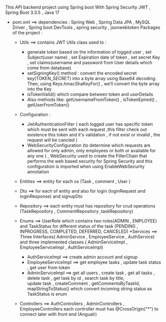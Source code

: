 This API backend project using Spring boot With Spring Security JWT , Spring Boot 3.3.5 , Java 17
  - pom.xml ==> dependencies : Spring Web , Spring Data JPA , MySQL Driver , Spring boot DevTools , spring security , jsonwebtoken
  Packages of the project :
    * Utils ==> contains JWT Utils class used to :
       - generate token based on the information of logged user , set Subject(user name) , set Expiration date of token , set secret 
         Key 
          , set claims(username and password from User details which come from database)
       - setSigningKey() method : convert the encoded secret key(TOKEN_SECRET) into a byte array using Base64 decoding. Then, using 
          Keys.hmacShaKeyFor() , we’ll convert the byte array into the Key 
       - isTokenValid() which compare between token and userDetails
       - Also methods like:  getUsernameFromToken() , isTokenEpired() , getUserFromToken() 

    * Configuration : 
       - JwtAuthenticationFilter ( each logged user has specific token which must be sent with each request ,this filter 
          check out existence this token and it's validation  , if not exist or invalid , the request will be cancled  )
       - WebSecurityConfiguration (to determine which requests are allowed for only admin, only employees or both or available for any 
         one ) , WebSecurity  used to create the FilterChain that performs the web based security for Spring Security and this 
         configuration is imported when using EnableWebSecurity annotation
    * Entities ==> entity for each os (Task , comment , User )
    * Dto ==> for each of entity and also for login (loginRequest and loginResponse) and signupDto
    * Repository ==> each entity must has repository for crud operations (TaskRepository , CommentRepository ,taskRepository)
    * Enums ==> UserRole which contains two roles(ADMIN , EMPLOYEE) and TaskStatus for different status of the task 
       (PENDING , INPROGRESS, COMPLETED, DEFERRED, CANCELED)
    *Services ==> Three Interfaces( AdminService , EmployeeService , AuthService) and three implemented classes ( AdminServiceImpl , 
      EmployeeServiceImpl , AuthServiceImpl)
      - AuthServiceImpl ==> create admin account and signup 
      - EmployeeServiceImpl ==> get employee tasks , update task status , get user from token
      - AdminServiceImpl ==> get all users , create task , get all tasks , delete task , get task by id , search task by title,  
        update task , createComment , getCommentsByTaskId, mapStringToStatus() which convert incoming string status as TaskStatus is 
        enum
    * Controllers ==> AuthControllers , AdminControllers , EmployeeControllers 
       each controller must has @CrossOrigin("*") to connect later with front end (Angualr)
  


